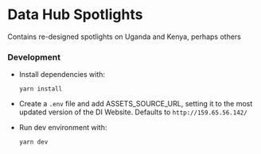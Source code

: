 # Data Hub Spotlights

Contains re-designed spotlights on Uganda and Kenya, perhaps others

### Development

- Install dependencies with:

      yarn install

- Create a `.env` file and add ASSETS_SOURCE_URL, setting it to the most updated version of the DI Website. Defaults to `http://159.65.56.142/`

- Run dev environment with:

      yarn dev
